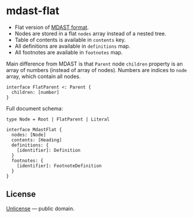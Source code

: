# mdast-flat

- Flat version of [MDAST format](https://github.com/syntax-tree/mdast).
- Nodes are stored in a flat `nodes` array instead of a nested tree.
- Table of contents is available in `contents` key.
- All definitions are available in `definitions` map.
- All footnotes are available in `footnotes` map.

Main difference from MDAST is that `Parent` node `children` property is an
array of numbers (instead of array of nodes). Numbers are indices to `node`
array, which contain all nodes.

```idl
interface FlatParent <: Parent {
  children: [number]
}
```

Full document schema:

```idl
type Node = Root | FlatParent | Literal

interface MdastFlat {
  nodes: [Node]
  contents: [Heading]
  definitions: {
    [identifier]: Definition
  }
  footnotes: {
    [identifier]: FootnoteDefinition
  }
}
```

## License

[Unlicense](LICENSE) &mdash; public domain.
